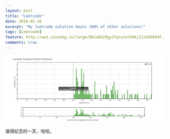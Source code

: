 ```yaml
---
layout: post
title: "Leetcode"
date: 2018-05-10
excerpt: "My leetcode solution beats 100% of other solutions!"
tags: [Leetcode]
feature: http://ww1.sinaimg.cn/large/6b1abb29gy1fgryzol04kj21z41b84df.jpg
comments: true
---
```


![](https://github.com/user3301/user3301.github.io/blob/master/assets/img/upload/leetcode-screenshot.png?raw=true)


值得纪念的一天，哈哈。